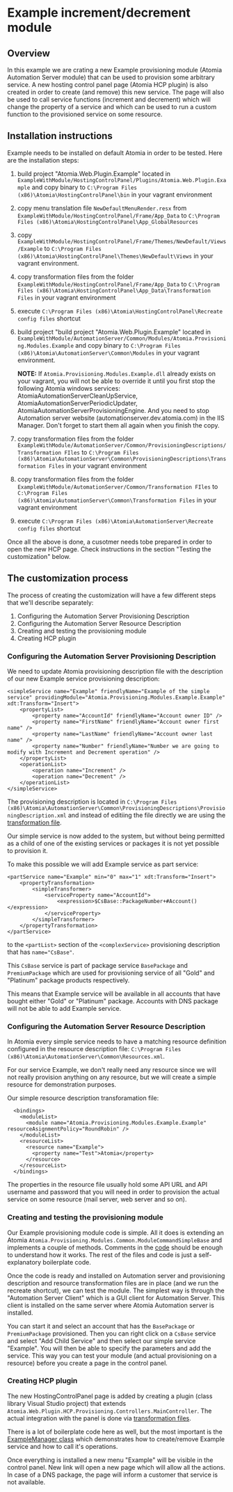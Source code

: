 # Example increment/decrement module

## Overview

In this example we are crating a new Example provisioning module (Atomia Automation Server module) that can be used to provision some arbitrary service. A new hosting control panel page (Atomia HCP plugin) is also created in order to create (and remove) this new service. The page will also be used to call service functions (increment and decrement) which will change the property of a service and which can be used to run a custom function to the provisioned service on some resource.

## Installation instructions

Example needs to be installed on default Atomia in order to be tested. Here are the installation steps:

1. build project "Atomia.Web.Plugin.Example" located in 
`ExampleWithModule/HostingControlPanel/Plugins/Atomia.Web.Plugin.Example` 
and copy binary to `C:\Program Files (x86)\Atomia\HostingControlPanel\bin` in your vagrant environment 
1. copy menu translation file `NewDefaultMenuRender.resx` from `ExampleWithModule/HostingControlPanel/Frame/App_Data` to `C:\Program Files (x86)\Atomia\HostingControlPanel\App_GlobalResources`
1. copy `ExampleWithModule/HostingControlPanel/Frame/Themes/NewDefault/Views/Example` to `C:\Program Files (x86)\Atomia\HostingControlPanel\Themes\NewDefault\Views` in your vagrant environment. 
1. copy transformation files from the folder `ExampleWithModule/HostingControlPanel/Frame/App_Data` to `C:\Program Files (x86)\Atomia\HostingControlPanel\App_Data\Transformation Files` in your vagrant environment 
1. execute `C:\Program Files (x86)\Atomia\HostingControlPanel\Recreate config files` shortcut 
1. build project "build project "Atomia.Web.Plugin.Example" located in `ExampleWithModule/AutomationServer/Common/Modules/Atomia.Provisioning.Modules.Example` 
and copy binary to `C:\Program Files (x86)\Atomia\AutomationServer\Common\Modules` in your vagrant environment. 
    
    **NOTE:** If `Atomia.Provisioning.Modules.Example.dll` already exists on your vagrant, you will not be able to override it until you first stop the following Atomia windows services: AtomiaAutomationServerCleanUpService, AtomiaAutomationServerPeriodicUpdater, AtomiaAutomationServerProvisioningEngine. And you need to stop Automation server website (automationserver.dev.atomia.com) in the IIS Manager. Don't forget to start them all again when you finish the copy.
1. copy transformation files from the folder `ExampleWithModule/AutomationServer/Common/ProvisioningDescriptions/Transformation FIles` to `C:\Program Files (x86)\Atomia\AutomationServer\Common\ProvisioningDescriptions\Transformation Files` in your vagrant environment
1. copy transformation files from the folder `ExampleWithModule/AutomationServer/Common/Transformation FIles` to `C:\Program Files (x86)\Atomia\AutomationServer\Common\Transformation Files` in your vagrant environment
1. execute `C:\Program Files (x86)\Atomia\AutomationServer\Recreate config files` shortcut 

Once all the above is done, a cusotmer needs tobe prepared in order to open the new HCP page. Check instructions in the section "Testing the customization" below.

## The customization process

The process of creating the customization will have a few different steps that we'll describe
separately:

1. Configuring the Automation Server Provisioning Description
1. Configuring the Automation Server Resource Description
1. Creating and testing the provisioning module
1. Creating HCP plugin

### Configuring the Automation Server Provisioning Description

We need to update Atomia provisioning description file with the description of our new Example service provisioning description:
```
<simpleService name="Example" friendlyName="Example of the simple service" providingModule="Atomia.Provisioning.Modules.Example.Example" xdt:Transform="Insert">
    <propertyList>
        <property name="AccountId" friendlyName="Account owner ID" />
        <property name="FirstName" friendlyName="Account owner first name" />
        <property name="LastName" friendlyName="Account owner last name" />
        <property name="Number" friendlyName="Number we are going to modify with Increment and Decrement operation" />
    </propertyList>
    <operationList>
        <operation name="Increment" />
        <operation name="Decrement" />
    </operationList>
</simpleService>
```

The provisioning description is located in `C:\Program Files (x86)\Atomia\AutomationServer\Common\ProvisioningDescriptions\ProvisioningDescription.xml` and instead of editiing the file directly we are using the [transformation file](http://learn.atomia.com/knowledge%20base/using-transformation-files/).

Our simple service is now added to the system, but without being permitted as a child of one of the existing services or packages it is not yet possible to provision it.

To make this possible we will add Example service as part service:
```
<partService name="Example" min="0" max="1" xdt:Transform="Insert">
    <propertyTransformation>
        <simpleTransformer>
            <serviceProperty name="AccountId">
                <expression>$CsBase::PackageNumber+#Account()</expression>
            </serviceProperty>
        </simpleTransformer>
    </propertyTransformation>
</partService>
```
to the `<partList>` section of the `<complexService>` provisioning description that has `name="CsBase"`. 

This `CsBase` service is part of package service `BasePackage` and `PremiumPackage` which are used for provisioning service of all "Gold" and "Platinum" package products respectively.

This means that Example service will be available in all accounts that have bought either "Gold" or "Platinum" package. Accounts with DNS package will not be able to add Example service.

### Configuring the Automation Server Resource Description

In Atomia every simple service needs to have a matching resource definition configured in the resource description file: `C:\Program Files (x86)\Atomia\AutomationServer\Common\Resources.xml`.

For our service Example, we don't really need any resource since we will not really provision anything on any resource, but we will create a simple resource for demonstration purposes.

Our simple resource description transforamation file:
```
  <bindings>
    <moduleList>
      <module name="Atomia.Provisioning.Modules.Example.Example" resourceAsignmentPolicy="RoundRobin" />
    </moduleList>
    <resourceList>
      <resource name="Example">
        <property name="Test">Atomia</property>
      </resource>
    </resourceList>
  </bindings>
```

The properties in the resource file usually hold some API URL and API username and password that you will need in order to provision the actual service on some resource (mail server, web server and so on).

### Creating and testing the provisioning module

Our Example provisioning module code is simple. All it does is extending an Atomia `Atomia.Provisioning.Modules.Common.ModuleCommandSimpleBase` and implements a couple of methods. Comments in the [code](AutomationServer/Common/Modules/Atomia.Provisioning.Modules.Example/Commands/ExampleCommand.cs) should be enough to understand how it works. The rest of the files and code is just a self-explanatory boilerplate code.

Once the code is ready and installed on Automation server and provisioning description and resource transformation files are in place (and we run the recreate shortcut), we can test the module. The simplest way is through the "Automation Server Client" which is a GUI client for Automation Server. This client is installed on the same server where Atomia Automation server is installed.

You can start it and select an account that has the `BasePackage` or `PremiumPackage` provisioned. Then you can right click on a `CsBase` service and select "Add Child Service" and then select our simple service "Example". You will then be able to specify the parameters and add the service. This way you can test your module (and actual provisioning on a resource) before you create a page in the control panel.

### Creating HCP plugin

The new HostingControlPanel page is added by creating a plugin (class library Visual Studio project) that extends `Atomia.Web.Plugin.HCP.Provisioning.Controllers.MainController`. The actual integration with the panel is done via [transformation files](HostingControlPanel/Frame/App_Data/).

There is a lot of boilerplate code here as well, but the most important is the [ExampleManager class](HostingControlPanel/Plugins/Atomia.Web.Plugin.Example/Atomia.Web.Plugin.Example/Helpers/ExampleHelper.cs) which demonstrates how to create/remove Example service and how to call it's operations.

Once everything is installed a new menu "Example" will be visible in the control panel. New link will open a new page which will allow all the actions. In case of a DNS package, the page will inform a customer that service is not available.
